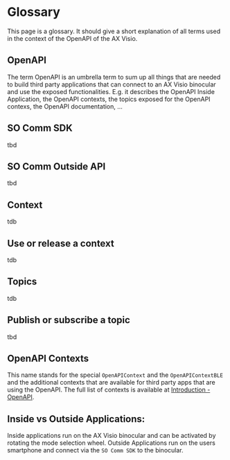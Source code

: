 # Glossary

This page is a glossary. It should give a short explanation of all terms used
in the context of the OpenAPI of the AX Visio.


## OpenAPI

The term OpenAPI is an umbrella term to sum up all things that are needed to
build third party applications that can connect to an AX Visio binocular and
use the exposed functionalities. E.g. it describes the OpenAPI Inside
Application, the OpenAPI contexts, the topics exposed for the OpenAPI contexs,
the OpenAPI documentation, ...

## SO Comm SDK

tbd

## SO Comm Outside API

tbd

## Context

tdb

## Use or release a context

tdb

## Topics

tdb

## Publish or subscribe a topic

tbd

## OpenAPI Contexts

This name stands for the special `OpenAPIContext` and the `OpenAPIContextBLE`
and the additional contexts that are available for third party apps that are
using the OpenAPI.  The full list of contexts is available at [Introduction -
OpenAPI](../intro/openapi.md).

## Inside vs Outside Applications:

Inside applications run on the AX Visio binocular and can be activated by
rotating the mode selection wheel. Outside Applications run on the users
smartphone and connect via the `SO Comm SDK` to the binocular.
